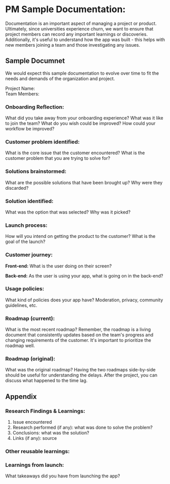 # PM Sample Documentation:
Documentation is an important aspect of managing a project or product. Ultimately, since universities experience churn, we want to ensure that project members can record any important learnings or discoveries. Additionally, it's useful to understand how the app was built - this helps with new members joining a team and those investigating any issues.  

## Sample Documnet
We would expect this sample documentation to evolve over time to fit the needs and demands of the organization and project.  

Project Name:  
Team Members:  

### Onboarding Reflection: 
What did you take away from your onboarding experience? What was it like to join the team? What do you wish could be improved? How could your workflow be improved?  

### Customer problem identified:
What is the core issue that the customer encountered? What is the customer problem that you are trying to solve for?

### Solutions brainstormed:
What are the possible solutions that have been brought up? Why were they discarded?

### Solution identified:
What was the option that was selected? Why was it picked?

### Launch process: 
How will you intend on getting the product to the customer? What is the goal of the launch?

### Customer journey:
**Front-end:** What is the user doing on their screen?  

**Back-end:** As the user is using your app, what is going on in the back-end?

### Usage policies:
What kind of policies does your app have? Moderation, privacy, community guidelines, etc.

### Roadmap (current):
What is the most recent roadmap? Remember, the roadmap is a living document that consistently updates based on the team's progress and changing requirements of the customer. It's important to prioritize the roadmap well.

### Roadmap (original):
What was the original roadmap? Having the two roadmaps side-by-side should be useful for understanding the delays. After the project, you can discuss what happened to the time lag.

## Appendix
### Research Findings & Learnings:
1) Issue encountered  
2) Research performed (if any): what was done to solve the problem?  
3) Conclusions: what was the solution?  
4) Links (if any): source  

### Other reusable learnings:

### Learnings from launch:
What takeaways did you have from launching the app?
